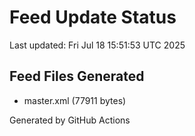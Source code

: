 # Feed Update Status
Last updated: Fri Jul 18 15:51:53 UTC 2025

## Feed Files Generated
- master.xml (77911 bytes)

Generated by GitHub Actions
